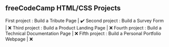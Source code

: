 ## freeCodeCamp HTML/CSS Projects
First project : Build a Tribute Page | :heavy_check_mark:
Second project : Build a Survey Form | :x:
Third project : Build a Product Landing Page | :x:
Fourth project : Build a Technical Documentation Page | :x:
Fifth project : Build a Personal Portfolio Webpage | :x:
